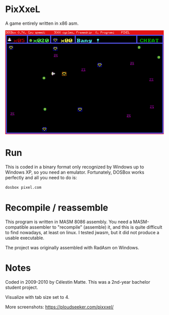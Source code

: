 # PixXxeL
A game entirely written in x86 asm.

![Screenshot of level 1](level1.png)

# Run

This is coded in a binary format only recognized by Windows up to Windows XP, so you need an emulator. Fortunately, DOSBox works perfectly and all you need to do is:

```bash
dosbox pixel.com
```

# Recompile / reassemble

This program is written in MASM 8086 assembly. You need a MASM-compatible assembler to "recompile" (assemble) it, and this is quite difficult to find nowadays, at least on linux. I tested jwasm, but it did not produce a usable executable.

The project was originally assembled with RadAsm on Windows.

# Notes

Coded in 2009-2010 by Célestin Matte. This was a 2nd-year bachelor student project.

Visualize with tab size set to 4.

More screenshots: https://ploudseeker.com/pixxxel/
